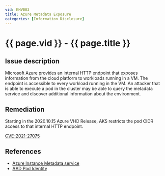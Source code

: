```yaml
---
vid: KHV003
title: Azure Metadata Exposure
categories: [Information Disclosure]
---
```


# {{ page.vid }} - {{ page.title }}

## Issue description

Microsoft Azure provides an internal HTTP endpoint that exposes information from the cloud platform to workloads running in a VM. The endpoint is accessible to every workload running in the VM. An attacker that is able to execute a pod in the cluster may be able to query the metadata service and discover additional information about the environment.

## Remediation

Starting in the 2020.10.15 Azure VHD Release, AKS restricts the pod CIDR access to that internal HTTP endpoint. 

[CVE-2021-27075](https://github.com/Azure/AKS/issues/2168)


## References

- [Azure Instance Metadata service](https://docs.microsoft.com/en-us/azure/virtual-machines/windows/instance-metadata-service)
- [AAD Pod Identity](https://github.com/Azure/aad-pod-identity#demo)
